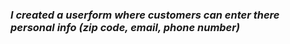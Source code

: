 <h3><em> I created a userform where customers can enter there personal info (zip code, email, phone number) </em></h3>
